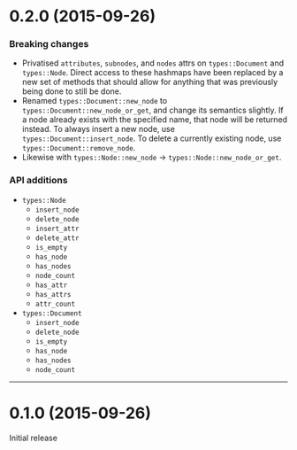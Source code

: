 # 0.2.0 (2015-09-26)

### Breaking changes
- Privatised `attributes`, `subnodes`, and `nodes` attrs on `types::Document` and `types::Node`.  Direct access to these hashmaps have been replaced by a new set of methods that should allow for anything that was previously being done to still be done.
- Renamed `types::Document::new_node` to `types::Document::new_node_or_get`, and change its semantics slightly.  If a node already exists with the specified name, that node will be returned instead.  To always insert a new node, use `types::Document::insert_node`.  To delete a currently existing node, use `types::Document::remove_node`.
- Likewise with `types::Node::new_node` -> `types::Node::new_node_or_get`.

### API additions
- `types::Node`
    + `insert_node`
    + `delete_node`
    + `insert_attr`
    + `delete_attr`
    + `is_empty`
    + `has_node`
    + `has_nodes`
    + `node_count`
    + `has_attr`
    + `has_attrs`
    + `attr_count`
- `types::Document`
    + `insert_node`
    + `delete_node`
    + `is_empty`
    + `has_node`
    + `has_nodes`
    + `node_count`

***

# 0.1.0 (2015-09-26)

Initial release
